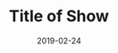 ---
layout: post
title:  "Title of Show"
date:   2019-02-24
categories: Theatre
type: Electrics
thumbnail: 
org: Oberlin Musical Theatre Association
show-type: Musical
role: Master Electrician
start: 2019-02-18
rank: 
---